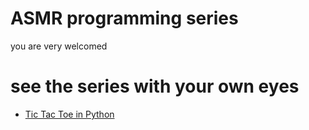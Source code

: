 

# ASMR programming series

you are very welcomed

# see the series with your own eyes

- [Tic Tac Toe in Python]()
